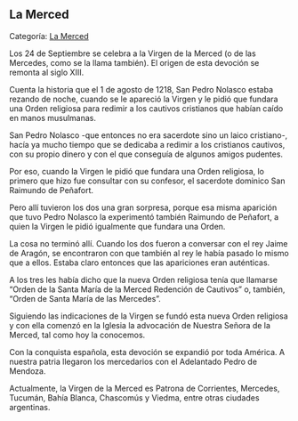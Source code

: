 ## La Merced

Categoría: [La Merced](http://descubrircorrientes.com.ar/2012/index.php/2479-biografias/l-m-n-n-o-p-q/la-merced)

Los 24 de Septiembre se celebra a la Virgen de la Merced (o de las Mercedes, como se la llama también). El origen de esta devoción se remonta al siglo XIII.

Cuenta la historia que el 1 de agosto de 1218, San Pedro Nolasco estaba rezando de noche, cuando se le apareció la Virgen y le pidió que fundara una Orden religiosa para redimir a los cautivos cristianos que habían caído en manos musulmanas.

San Pedro Nolasco -que entonces no era sacerdote sino un laico cristiano-, hacía ya mucho tiempo que se dedicaba a redimir a los cristianos cautivos, con su propio dinero y con el que conseguía de algunos amigos pudentes.

Por eso, cuando la Virgen le pidió que fundara una Orden religiosa, lo primero que hizo fue consultar con su confesor, el sacerdote dominico San Raimundo de Peñafort.

Pero allí tuvieron los dos una gran sorpresa, porque esa misma aparición que tuvo Pedro Nolasco la experimentó también Raimundo de Peñafort, a quien la Virgen le pidió igualmente que fundara una Orden.

La cosa no terminó allí. Cuando los dos fueron a conversar con el rey Jaime de Aragón, se encontraron con que también al rey le había pasado lo mismo que a ellos. Estaba claro entonces que las apariciones eran auténticas.

A los tres les había dicho que la nueva Orden religiosa tenía que llamarse “Orden de la Santa María de la Merced Redención de Cautivos” o, también, “Orden de Santa María de las Mercedes”.

Siguiendo las indicaciones de la Virgen se fundó esta nueva Orden religiosa y con ella comenzó en la Iglesia la advocación de Nuestra Señora de la Merced, tal como hoy la conocemos.

Con la conquista española, esta devoción se expandió por toda América. A nuestra patria llegaron los mercedarios con el Adelantado Pedro de Mendoza.

Actualmente, la Virgen de la Merced es Patrona de Corrientes, Mercedes, Tucumán, Bahía Blanca, Chascomús y Viedma, entre otras ciudades argentinas.